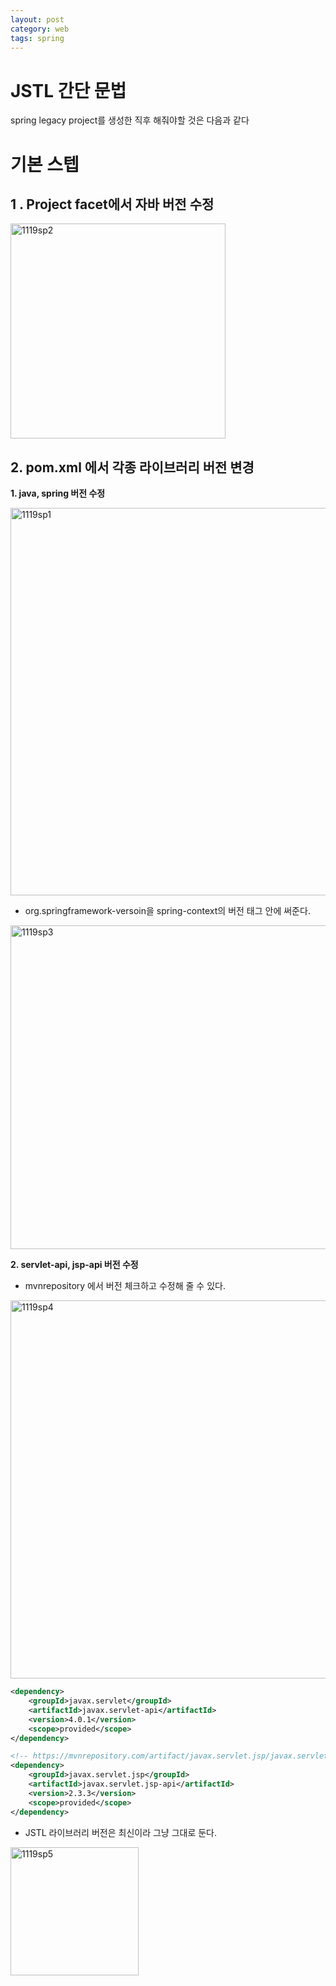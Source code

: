 ```yaml
---
layout: post
category: web
tags: spring
---
```

# JSTL 간단 문법

spring legacy project를 생성한 직후 해줘야할 것은 다음과 같다

# 기본 스텝

## 1 . Project facet에서 자바 버전 수정

<img width="344" alt="1119sp2" src="https://user-images.githubusercontent.com/37058233/99896307-af41a000-2cd2-11eb-9df9-1b36089cd0fc.PNG">

## 2. pom.xml 에서 각종 라이브러리 버전 변경

**1. java, spring 버전 수정**

<img width="620" alt="1119sp1" src="https://user-images.githubusercontent.com/37058233/99896308-b10b6380-2cd2-11eb-979a-a8bc6cfe8020.PNG">

- org.springframework-versoin을 spring-context의 버전 태그 안에 써준다.

<img width="518" alt="1119sp3" src="https://user-images.githubusercontent.com/37058233/99896431-c03ee100-2cd3-11eb-9f67-b95f690044ca.PNG">

**2. servlet-api, jsp-api 버전 수정**

- mvnrepository 에서 버전 체크하고 수정해 줄 수 있다.

<img width="605" alt="1119sp4" src="https://user-images.githubusercontent.com/37058233/99896432-c1700e00-2cd3-11eb-8814-d9ac9cf2c6ff.PNG">

```xml
<dependency>
    <groupId>javax.servlet</groupId>
    <artifactId>javax.servlet-api</artifactId>
    <version>4.0.1</version>
    <scope>provided</scope>
</dependency>

<!-- https://mvnrepository.com/artifact/javax.servlet.jsp/javax.servlet.jsp-api -->
<dependency>
    <groupId>javax.servlet.jsp</groupId>
    <artifactId>javax.servlet.jsp-api</artifactId>
    <version>2.3.3</version>
    <scope>provided</scope>
</dependency>
```

- JSTL 라이브러리 버전은 최신이라 그냥 그대로 둔다.

<img width="205" alt="1119sp5" src="https://user-images.githubusercontent.com/37058233/99896430-bf0db400-2cd3-11eb-9750-ad567974157b.PNG">
